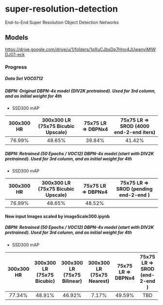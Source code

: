 # super-resolution-detection
End-to-End Super Resolution Object Detection Networks

## Models
https://drive.google.com/drive/u/1/folders/1qXuCJbsDp7Hno4JUwanviMIWDJG1-eck


### Progress

##### Data Set VOC0712

##### DBPN: Original DBPN-4x model (DIV2K pretrained). Used for 3rd column, and as initial weight for 4th

- SSD300 mAP

| 300x300 HR   |  300x300 LR (75x75 Bicubic Upscale)  |  75x75 LR => DBPNx4 |  75x75 LR => SROD (4000 end-2-end iters)  |
|   :---:      |                :---:                 |        :---:        |              :---:                        |
|   76.99%     |                48.65%                |        39.84%       |              41.42%                       |



##### DBPN: Retrained (50 Epochs / VOC12) DBPN-4x model (start with DIV2K pretrained). Used for 3rd column, and as initial weight for 4th

- SSD300 mAP

| 300x300 HR   |  300x300 LR (75x75 Bicubic Upscale)  |  75x75 LR => DBPNx4 |  75x75 LR => SROD (pending end-2-end )  |
|   :---:      |                :---:                 |        :---:        |              :---:                      |
|   76.99%     |                48.65%                |        48.52%       |                                         |



#### New input Images scaled by imageScale300.ipynb

##### DBPN: Retrained (50 Epochs / VOC12) DBPN-4x model (start with DIV2K pretrained). Used for 3rd column, and as initial weight for 4th

- SSD300 mAP

| 300x300 HR   | 300x300 LR (75x75 Bicubic) | 300x300 LR (75x75 Bilinear) | 300x300 LR (75x75 Nearest) | 75x75 LR => DBPNx4 |  75x75 LR => SROD (end-2-end ) |
|   :---:      |          :---:             |          :---:              |            :---:           |       :---:        |            :---:               |
|   77.34%     |          48.91%            |          46.92%             |             7.17%          |       49.59%       |             TBD                |


